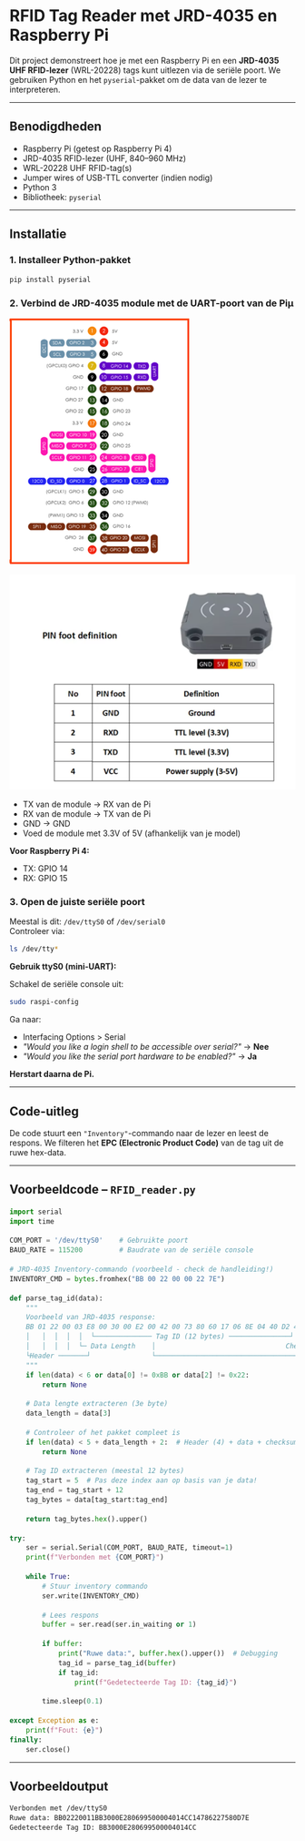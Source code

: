 # RFID Tag Reader met JRD-4035 en Raspberry Pi

Dit project demonstreert hoe je met een Raspberry Pi en een **JRD-4035 UHF RFID-lezer** (WRL-20228) tags kunt uitlezen via de seriële poort. We gebruiken Python en het `pyserial`-pakket om de data van de lezer te interpreteren.

---

## Benodigdheden

- Raspberry Pi (getest op Raspberry Pi 4)
- JRD-4035 RFID-lezer (UHF, 840–960 MHz)
- WRL-20228 UHF RFID-tag(s)
- Jumper wires of USB-TTL converter (indien nodig)
- Python 3
- Bibliotheek: `pyserial`

---

## Installatie

### 1. Installeer Python-pakket

```bash
pip install pyserial
```

### 2. Verbind de JRD-4035 module met de UART-poort van de Piµ

![pinout](./pinout.png)

![rfid](./rfid.png)

- TX van de module → RX van de Pi  
- RX van de module → TX van de Pi  
- GND → GND  
- Voed de module met 3.3V of 5V (afhankelijk van je model)

**Voor Raspberry Pi 4:**

- TX: GPIO 14  
- RX: GPIO 15

### 3. Open de juiste seriële poort

Meestal is dit: `/dev/ttyS0` of `/dev/serial0`  
Controleer via:

```bash
ls /dev/tty*
```

**Gebruik ttyS0 (mini-UART):**

Schakel de seriële console uit:

```bash
sudo raspi-config
```

Ga naar:

- Interfacing Options > Serial  
- *"Would you like a login shell to be accessible over serial?"* → **Nee**  
- *"Would you like the serial port hardware to be enabled?"* → **Ja**

**Herstart daarna de Pi.**

---

## Code-uitleg

De code stuurt een `"Inventory"`-commando naar de lezer en leest de respons. We filteren het **EPC (Electronic Product Code)** van de tag uit de ruwe hex-data.

---

## Voorbeeldcode – `RFID_reader.py`

```python
import serial
import time

COM_PORT = '/dev/ttyS0'    # Gebruikte poort
BAUD_RATE = 115200         # Baudrate van de seriële console

# JRD-4035 Inventory-commando (voorbeeld - check de handleiding!)
INVENTORY_CMD = bytes.fromhex("BB 00 22 00 00 22 7E")

def parse_tag_id(data):
    """
    Voorbeeld van JRD-4035 response:
    BB 01 22 00 03 E8 00 30 00 E2 00 42 00 73 80 60 17 06 8E 04 40 D2 42 98 7E
    │   │  │  │  │  └────────────── Tag ID (12 bytes) ───────────────┘  │  │
    │   │  │  │  └─ Data Length    │                                Checksum │
    └Header ───────┘               └───────────────────────────────────────┘
    """
    if len(data) < 6 or data[0] != 0xBB or data[2] != 0x22:
        return None
    
    # Data lengte extracteren (3e byte)
    data_length = data[3]
    
    # Controleer of het pakket compleet is
    if len(data) < 5 + data_length + 2:  # Header (4) + data + checksum (2)
        return None
    
    # Tag ID extracteren (meestal 12 bytes)
    tag_start = 5  # Pas deze index aan op basis van je data!
    tag_end = tag_start + 12
    tag_bytes = data[tag_start:tag_end]
    
    return tag_bytes.hex().upper()

try:
    ser = serial.Serial(COM_PORT, BAUD_RATE, timeout=1)
    print(f"Verbonden met {COM_PORT}")

    while True:
        # Stuur inventory commando
        ser.write(INVENTORY_CMD)
        
        # Lees respons
        buffer = ser.read(ser.in_waiting or 1)
        
        if buffer:
            print("Ruwe data:", buffer.hex().upper())  # Debugging
            tag_id = parse_tag_id(buffer)
            if tag_id:
                print(f"Gedetecteerde Tag ID: {tag_id}")
        
        time.sleep(0.1)

except Exception as e:
    print(f"Fout: {e}")
finally:
    ser.close()
```

---

## Voorbeeldoutput

```bash
Verbonden met /dev/ttyS0  
Ruwe data: BB02220011BB3000E280699500004014CC14786227580D7E  
Gedetecteerde Tag ID: BB3000E280699500004014CC
```
